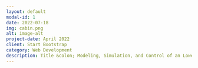 ```yaml
---
layout: default
modal-id: 1
date: 2022-07-18
img: cabin.png
alt: image-alt
project-date: April 2022
client: Start Bootstrap
category: Web Development
description: Title &colon; Modeling, Simulation, and Control of an Lower Limb Exoskeleton for Human Walking Augmentation<br><br>- Developed a human locomotion model based on multibody dynamics in Simulink/Simscape, which resulted a natural walking motion and provide a simulation framework for human-exoskeleton interaction.<br><br>- Designed a force control method with a Human Joint Torque Estimator and Exoskeleton Transparency Controller for active walking assistance, which shown the effective augmentation in the simulation.
---
```

